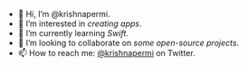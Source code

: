 - 👋 Hi, I’m @krishnapermi.
- 👀 I’m interested in _creating apps_.
- 🌱 I’m currently learning _Swift_.
- 💞️ I’m looking to collaborate on _some open-source projects_.
- 📫 How to reach me: [@krishnapermi](https://twitter.com/krishnapermi) on Twitter.

<!---
krishnapermi/krishnapermi is a ✨ special ✨ repository because its `README.md` (this file) appears on your GitHub profile.
You can click the Preview link to take a look at your changes.
--->
